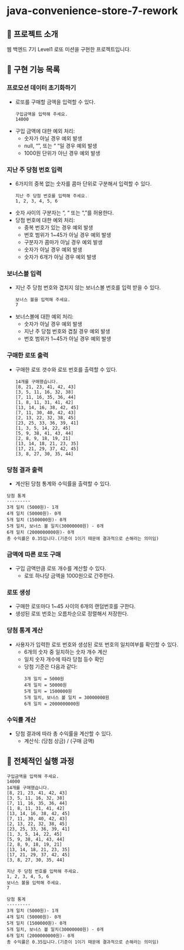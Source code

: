 # java-convenience-store-7-rework

## :sparkling_heart: 프로젝트 소개

웹 백엔드 7기 Level1 로또 미션을 구현한 프로젝트입니다.

## :dart: 구현 기능 목록

### 프로모션 데이터 초기화하기

- 로또를 구매할 금액을 입력할 수 있다.
  ```
  구입금액을 입력해 주세요.
  14000
  ```
- 구입 금액에 대한 예외 처리:
    - 숫자가 아닐 경우 예외 발생
    - null, “”, 또는 “ “일 경우 예외 발생
    - 1000원 단위가 아닌 경우 예외 발생

### 지난 주 당첨 번호 입력

- 6가지의 중복 없는 숫자를 콤마 단위로 구분해서 입력할 수 있다.
  ```
  지난 주 당첨 번호를 입력해 주세요.
  1, 2, 3, 4, 5, 6
  ```
- 숫자 사이의 구분자는 “, “ 또는 “,”를 허용한다.
- 당첨 번호에 대한 예외 처리:
    - 중복 번호가 있는 경우 예외 발생
    - 번호 범위가 1~45가 아닐 경우 예외 발생
    - 구분자가 콤마가 아닐 경우 예외 발생
    - 숫자가 아닐 경우 예외 발생
    - 숫자가 6개가 아닐 경우 예외 발생

### 보너스볼 입력

- 지난 주 당첨 번호와 겹치지 않는 보너스볼 번호를 입력 받을 수 있다.
  ```
  보너스 볼을 입력해 주세요.
  7
  ```
- 보너스볼에 대한 예외 처리:
    - 숫자가 아닐 경우 예외 발생
    - 지난 주 당첨 번호와 겹칠 경우 예외 발생
    - 번호 범위가 1~45가 아닐 경우 예외 발생

### 구매한 로또 출력

- 구매한 로또 갯수와 로또 번호를 출력할 수 있다.
  ```
  14개를 구매했습니다.
  [8, 21, 23, 41, 42, 43]
  [3, 5, 11, 16, 32, 38]
  [7, 11, 16, 35, 36, 44]
  [1, 8, 11, 31, 41, 42]
  [13, 14, 16, 38, 42, 45]
  [7, 11, 30, 40, 42, 43]
  [2, 13, 22, 32, 38, 45]
  [23, 25, 33, 36, 39, 41]
  [1, 3, 5, 14, 22, 45]
  [5, 9, 38, 41, 43, 44]
  [2, 8, 9, 18, 19, 21]
  [13, 14, 18, 21, 23, 35]
  [17, 21, 29, 37, 42, 45]
  [3, 8, 27, 30, 35, 44]
  ```

### 당첨 결과 출력

- 계산된 당첨 통계와 수익률을 출력할 수 있다.

```
당첨 통계
---------
3개 일치 (5000원)- 1개
4개 일치 (50000원)- 0개
5개 일치 (1500000원)- 0개
5개 일치, 보너스 볼 일치(30000000원) - 0개
6개 일치 (2000000000원)- 0개
총 수익률은 0.35입니다.(기준이 1이기 때문에 결과적으로 손해라는 의미임)
```

### 금액에 따른 로또 구매

- 구입 금액만큼 로또 개수를 계산할 수 있다.
    - 로또 하나당 금액을 1000원으로 간주한다.

### 로또 생성

- 구매한 로또마다 1~45 사이의 6개의 랜덤번호를 구한다.
- 생성된 로또 번호는 오름차순으로 정렬해서 저장한다.

### 당첨 통계 계산

- 사용자가 입력한 로또 번호와 생성된 로또 번호의 일치여부를 확인할 수 있다.
    - 6개의 숫자 중 일치하는 숫자 개수 계산
    - 일치 숫자 개수에 따라 당첨 등수 확인
    - 당첨 기준은 다음과 같다:
        ```
        3개 일치 = 5000원
        4개 일치 = 50000원
        5개 일치 = 1500000원
        5개 일치, 보너스 볼 일치 = 30000000원
        6개 일치 = 2000000000원
        ```

### 수익률 계산

- 당첨 결과에 따라 총 수익률을 계산할 수 있다.
    - 계산식: (당첨 상금) / (구매 금액)

## :eyes: 전체적인 실행 과정

```
구입금액을 입력해 주세요.
14000
14개를 구매했습니다.
[8, 21, 23, 41, 42, 43]
[3, 5, 11, 16, 32, 38]
[7, 11, 16, 35, 36, 44]
[1, 8, 11, 31, 41, 42]
[13, 14, 16, 38, 42, 45]
[7, 11, 30, 40, 42, 43]
[2, 13, 22, 32, 38, 45]
[23, 25, 33, 36, 39, 41]
[1, 3, 5, 14, 22, 45]
[5, 9, 38, 41, 43, 44]
[2, 8, 9, 18, 19, 21]
[13, 14, 18, 21, 23, 35]
[17, 21, 29, 37, 42, 45]
[3, 8, 27, 30, 35, 44]

지난 주 당첨 번호를 입력해 주세요.
1, 2, 3, 4, 5, 6
보너스 볼을 입력해 주세요.
7

당첨 통계
---------
3개 일치 (5000원)- 1개
4개 일치 (50000원)- 0개
5개 일치 (1500000원)- 0개
5개 일치, 보너스 볼 일치(30000000원) - 0개
6개 일치 (2000000000원)- 0개
총 수익률은 0.35입니다.(기준이 1이기 때문에 결과적으로 손해라는 의미임)
```
